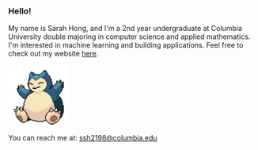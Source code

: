 ### Hello!
My name is Sarah Hong, and I'm a 2nd year undergraduate at Columbia University double majoring in computer science and applied mathematics. I'm interested in machine learning and building applications. Feel free to check out my website [here](https://hyuncat.github.io/).

<img src="./assets/snorlax.gif" alt="snorlax" width="120"/>

You can reach me at: ssh2198@columbia.edu

<!--
**ssh2198/ssh2198** is a ✨ _special_ ✨ repository because its `README.md` (this file) appears on your GitHub profile.

Here are some ideas to get you started:

- 🔭 I’m currently working on ...
- 🌱 I’m currently learning ...
- 👯 I’m looking to collaborate on ...
- 🤔 I’m looking for help with ...
- 💬 Ask me about ...
- 📫 How to reach me: ...
- 😄 Pronouns: ...
- ⚡ Fun fact: ...
-->
